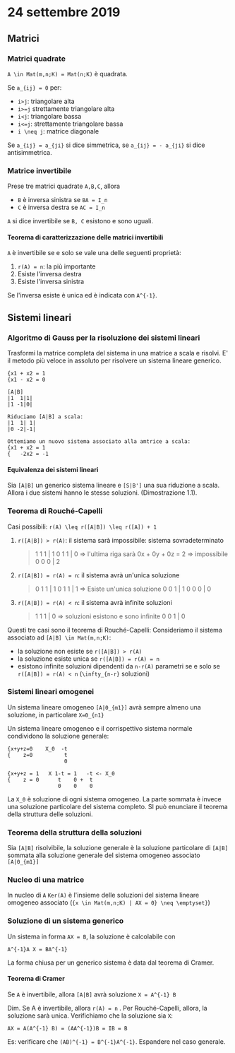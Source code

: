 # 24 settembre 2019

## Matrici
### Matrici quadrate
`A \in Mat(m,n;K) = Mat(n;K)` è quadrata.

Se `a_{ij} = 0` per:

- `i>j`: triangolare alta
- `i>=j` strettamente triangolare alta
- `i<j`: triangolare bassa
- `i<=j`: strettamente triangolare bassa
- `i \neq j`: matrice diagonale

Se `a_{ij} = a_{ji}` si dice simmetrica, se `a_{ij} = - a_{ji}` si dice 
antisimmetrica.

### Matrice invertibile
Prese tre matrici quadrate `A,B,C`, allora

- `B` è inversa sinistra  se `BA = I_n`
- `C` è inversa destra  se `AC = I_n`

`A` si dice invertibile se `B, C` esistono e sono uguali.

#### Teorema di caratterizzazione delle matrici invertibili
`A` è invertibile se e solo se vale una delle seguenti proprietà:

1. `r(A) = n`: la più importante
2. Esiste l'inversa destra
3. Esiste l'inversa sinistra

Se l'inversa esiste è unica ed è indicata con `A^{-1}`.

## Sistemi lineari
### Algoritmo di Gauss per la risoluzione dei sistemi lineari
Trasformi la matrice completa del sistema in una matrice a scala e risolvi.
E' il metodo più veloce in assoluto per risolvere un sistema lineare generico.

    {x1 + x2 = 1
    {x1 - x2 = 0

    [A|B]
    |1  1|1|
    |1 -1|0|
    
    Riduciamo [A|B] a scala:
    |1  1| 1|
    |0 -2|-1|

    Ottemiamo un nuovo sistema associato alla amtrice a scala:
    {x1 + x2 = 1
    {   -2x2 = -1

#### Equivalenza dei sistemi lineari
Sia `[A|B]` un generico sistema lineare e `[S|B']` una sua riduzione a scala. 
Allora i due sistemi hanno le stesse soluzioni. (Dimostrazione 1.1).

### Teorema di Rouché-Capelli
Casi possibili: `r(A) \leq r([A|B]) \leq r([A]) + 1`

1. `r([A|B]) > r(A)`: il sistema sarà impossibile: sistema sovradeterminato

    >   1 1 1 | 1
    >   0 1 1 | 0 => l'ultima riga sarà 0x + 0y + 0z = 2 => impossibile
    >   0 0 0 | 2

2. `r([A|B]) = r(A) = n`: il sistema avrà un'unica soluzione

    >   0 1 1 | 1
    >   0 1 1 | 1 => Esiste un'unica soluzione
    >   0 0 1 | 1
    >   0 0 0 | 0

3. `r([A|B]) = r(A) < n`: il sistema avrà infinite soluzioni

    >   1 1 1 | 0 => soluzioni esistono e sono infinite
    >   0 0 1 | 0

Questi tre casi sono il teorema di Rouché-Capelli: Consideriamo il sistema 
associato ad `[A|B] \in Mat(m,n;K)`:

- la soluzione non esiste se `r([A|B]) > r(A)`
- la soluzione esiste unica se `r([A|B]) = r(A) = n`
- esistono infinite soluzioni dipendenti da `n-r(A)` parametri se e solo se 
    `r([A|B]) = r(A) < n` (`\infty_{n-r}` soluzioni)

### Sistemi lineari omogenei
Un sistema lineare omogeneo `[A|0_{m1}]` avrà sempre almeno una soluzione, in
particolare `X=0_{n1}`

Un sistema lineare omogeneo e il corrispettivo sistema normale condividono
la soluzione generale:


    {x+y+z=0    X_0  -t
    {    z=0          t
                      0

    {x+y+z = 1   X 1-t = 1   -t <- X_0
    {    z = 0      t    0 +  t
                    0    0    0

La `X_0` è soluzione di ogni sistema omogeneo. La parte sommata è invece una 
soluzione particolare del sistema completo. SI può enunciare il teorema della
struttura delle soluzioni.

### Teorema della struttura della soluzioni
Sia `[A|B]` risolvibile, la soluzione generale è la soluzione particolare di
`[A|B]` sommata alla soluzione generale del sistema omogeneo associato `[A|0_{m1}]`

### Nucleo di una matrice
In nucleo di `A` `Ker(A)` è l'insieme delle soluzioni del sistema lineare omogeneo
associato (`{x \in Mat(m,n;K) | AX = 0} \neq \emptyset}`)

### Soluzione di un sistema generico
Un sistema in forma `AX = B`, la soluzione è calcolabile con

    A^{-1}A X = BA^{-1}

La forma chiusa per un generico sistema è data dal teorema di Cramer.

#### Teorema di Cramer
Se `A` è invertibile, allora `[A|B]` avrà soluzione `X = A^{-1} B`

Dim. Se A è invertibile, allora `r(A) = n` . Per Rouché-Capelli, allora, la soluzione
sarà unica. Verifichiamo che la soluzione sia `X`:

    AX = A(A^{-1} B) = (AA^{-1})B = IB = B

Es: verificare che `(AB)^{-1} = B^{-1}A^{-1}`. Espandere nel caso generale.

